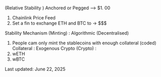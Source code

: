 (Relative Stability ) Anchored or Pegged --> $1. 00
 1. Chainlink Price Feed
 2. Set a fin to exchange ETH and BTC to -> $$$

Stability Mechanism (Minting) : Algorithmic (Decentralised)
 1. People cam only mint the stablecoins with enough collateral (coded)
Collateral : Exogenous Crypto (Crypto) :
 1. wETH
 2. wBTC




Last updated: June 22, 2025
